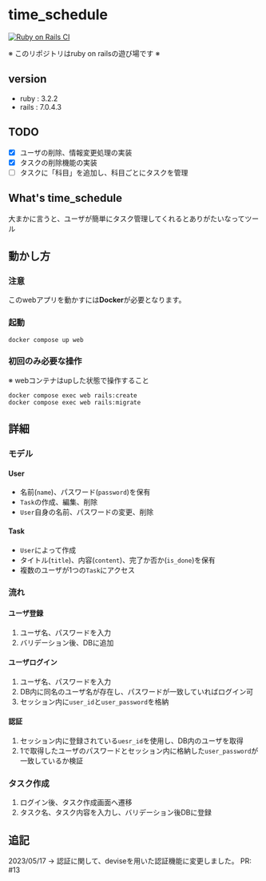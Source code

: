 # time_schedule

[![Ruby on Rails CI](https://github.com/elca-hub/time_schedule/actions/workflows/rubyonrails.yml/badge.svg)](https://github.com/elca-hub/time_schedule/actions/workflows/rubyonrails.yml)

※ このリポジトリはruby on railsの遊び場です ※

## version

- ruby : 3.2.2
- rails : 7.0.4.3

## TODO

- [x] ユーザの削除、情報変更処理の実装
- [x] タスクの削除機能の実装
- [ ] タスクに「科目」を追加し、科目ごとにタスクを管理

## What's time_schedule

大まかに言うと、ユーザが簡単にタスク管理してくれるとありがたいなってツール

## 動かし方

### 注意

このwebアプリを動かすには**Docker**が必要となります。

### 起動

```bin
docker compose up web
```

### 初回のみ必要な操作

※ webコンテナはupした状態で操作すること

```bin
docker compose exec web rails:create
docker compose exec web rails:migrate
```

## 詳細

### モデル

#### User

- 名前(`name`)、パスワード(`password`)を保有
- `Task`の作成、編集、削除
- `User`自身の名前、パスワードの変更、削除

#### Task

- `User`によって作成
- タイトル(`title`)、内容(`content`)、完了か否か(`is_done`)を保有
- 複数のユーザが1つの`Task`にアクセス

### 流れ

#### ユーザ登録

1. ユーザ名、パスワードを入力
2. バリデーション後、DBに追加

#### ユーザログイン

1. ユーザ名、パスワードを入力
2. DB内に同名のユーザ名が存在し、パスワードが一致していればログイン可
3. セッション内に`user_id`と`user_password`を格納

#### 認証

1. セッション内に登録されている`uesr_id`を使用し、DB内のユーザを取得
2. 1で取得したユーザのパスワードとセッション内に格納した`user_password`が一致しているか検証

### タスク作成

1. ログイン後、タスク作成画面へ遷移
2. タスク名、タスク内容を入力し、バリデーション後DBに登録

## 追記

2023/05/17 -> 認証に関して、deviseを用いた認証機能に変更しました。 PR: #13
